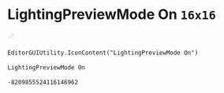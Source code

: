# LightingPreviewMode On `16x16`
<img src="/img/LightingPreviewMode%20On.png" width=16 height=16>

``` CSharp
EditorGUIUtility.IconContent("LightingPreviewMode On")
```
```
LightingPreviewMode On
```
```
-8209855524116146962
```
